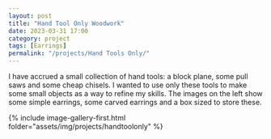 ```yaml
---
layout: post
title: "Hand Tool Only Woodwork"
date: 2023-03-31 17:00
category: project
tags: [Earrings]
permalink: "/projects/Hand Tools Only/"
---
```


<div>


<p>
I have accrued a small collection of hand tools: a block plane, some pull saws and some cheap chisels. I wanted to use only these tools to make some small objects as a way to refine my skills. The images on the left show some simple earrings, some carved earrings and a box sized to store these.
</p>
<span class="image left">
<p>{% include image-gallery-first.html folder="assets/img/projects/handtoolonly" %}</p>
</span>
</div>

